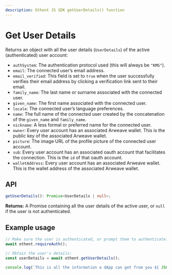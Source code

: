 ```yaml
---
description: Othent JS SDK getUserDetails() function
---
```


# Get User Details

Returns an object with all the user details (`UserDetails`) of the active (authenticated) user account:

- `authSystem`: The authentication protocol used (this will always be `"KMS"`).
- `email`: The connected user’s email address.
- `email_verified`: This field is set to `true` when the user successfully verifies their email address by clicking a verification link sent to their email.
- `family_name`: The last name or surname associated with the connected user.
- `given_name`: The first name associated with the connected user.
- `locale`: The connected user’s language preferences.
- `name`: The full name of the connected user created by the concatenation of the `given_name` and `family_name`.
- `nickname`: A less formal or preferred name for the connected user.
- `owner`: Every user account has an associated Arweave wallet. This is the public key of the associated Arweave wallet.
- `picture`: The image URL of the profile picture of the connected user account.
- `sub`: Every user account has an associated oauth account that facilitates the connection. This is the `id` of that oauth account.
- `walletAddress`: Every user account has an associated Arweave wallet. This is the wallet address of the associated Arweave wallet.

## API

```ts
getUserDetails(): Promise<UserDetails | null>;
```

**Returns:** A Promise containing all the user details of the active user, or `null` if the user is not authenticated.

## Example usage

```ts
// Make sure the user is authenticated, or prompt them to authenticate:
await othent.requireAuth();

// Obtain the user's details:
const userDetails = await othent.getUserDetails();

console.log(`This is all the information a dApp can get from you ${ JSON.stringify(userDetails, null, '  ') }.`);
```
